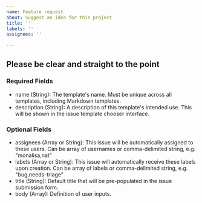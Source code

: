 ```yaml
---
name: Feature request
about: Suggest an idea for this project
title: ''
labels: ''
assignees: ''

---
```


## Please be clear and straight to the point
### Required Fields
- name (String): The template's name. Must be unique across all templates, including Markdown templates.
- description (String): A description of this template's intended use. This will be shown in the issue template chooser interface.
### Optional Fields
- assignees (Array or String): This issue will be automatically assigned to these users. Can be array of usernames or comma-delimited string, e.g. "monalisa,nat"
- labels (Array or String): This issue will automatically receive these labels upon creation. Can be array of labels or comma-delimited string, e.g. "bug,needs-triage"
- title (String): Default title that will be pre-populated in the issue submission form.
- body (Array): Definition of user inputs.
